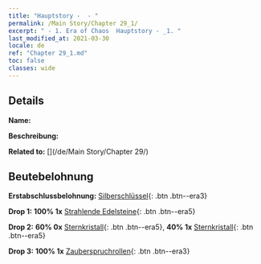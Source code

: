 ```yaml
---
title: "Hauptstory -  - "
permalink: /Main Story/Chapter 29_1/
excerpt: " - 1. Era of Chaos  Hauptstory - _1. "
last_modified_at: 2021-03-30
locale: de
ref: "Chapter 29_1.md"
toc: false
classes: wide
---
```


## Details

 **Name:** 

 **Beschreibung:** 

 **Related to:** [](/de/Main Story/Chapter 29/)

## Beutebelohnung

 **Erstabschlussbelohnung:** [Silberschlüssel](/de/Items/con_693/){: .btn .btn--era3}

 **Drop 1:** **100% 1x** [Strahlende Edelsteine](/de/Items/mat_100/){: .btn .btn--era5}

 **Drop 2:** **60% 0x** [Sternkristall](/de/Items/mat_94/){: .btn .btn--era5}, **40% 1x** [Sternkristall](/de/Items/mat_94/){: .btn .btn--era5}

 **Drop 3:** **100% 1x** [Zauberspruchrollen](/de/Items/con_694/){: .btn .btn--era3}

